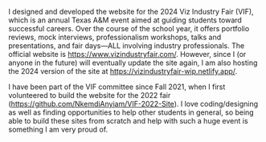 I designed and developed the website for the 2024 Viz Industry Fair (VIF), which is an annual Texas A&M event aimed at guiding students toward successful careers.
Over the course of the school year, it offers portfolio reviews, mock interviews, professionalism workshops, talks and presentations, and fair days—ALL involving industry professionals.
The official website is https://www.vizindustryfair.com/. However, since I (or anyone in the future) will eventually update the site again, I am also hosting the 2024 version of the site
at https://vizindustryfair-wip.netlify.app/.

I have been part of the VIF committee since Fall 2021, when I first volunteered to build the website for the 2022 fair (https://github.com/NkemdiAnyiam/VIF-2022-Site). I love coding/designing as well as finding opportunities to help other students in general, so being able to build these sites from scratch and help with such a huge event is something I am very proud of.
